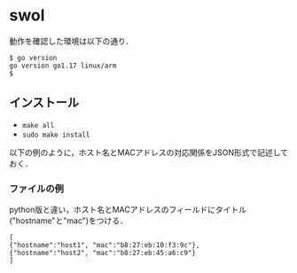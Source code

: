 # swol

動作を確認した環境は以下の通り．

```
$ go version
go version go1.17 linux/arm
$
```


## インストール
- ```make all```
- ```sudo make install```

以下の例のように，ホスト名とMACアドレスの対応関係をJSON形式で記述しておく．

### ファイルの例
python版と違い，ホスト名とMACアドレスのフィールドにタイトル("hostname"と"mac")をつける．
```
[
{"hostname":"host1", "mac":"b8:27:eb:10:f3:9c"},
{"hostname":"host2", "mac":"b8:27:eb:45:a6:c9"}
]
```


